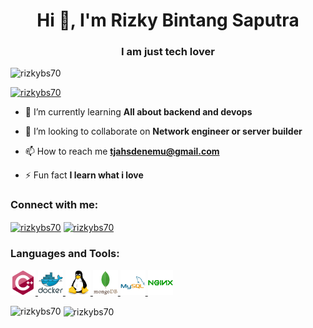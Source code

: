 <h1 align="center">Hi 👋, I'm Rizky Bintang Saputra</h1>
<h3 align="center">I am just tech lover</h3>

<p align="left"> <img src="https://komarev.com/ghpvc/?username=rizkybs70&label=Profile%20views&color=0e75b6&style=flat" alt="rizkybs70" /> </p>

<p align="left"> <a href="https://twitter.com/rizkybs70" target="blank"><img src="https://img.shields.io/twitter/follow/rizkybs70?logo=twitter&style=for-the-badge" alt="rizkybs70" /></a> </p>

- 🌱 I’m currently learning **All about backend and devops**

- 👯 I’m looking to collaborate on **Network engineer or server builder**

- 📫 How to reach me **tjahsdenemu@gmail.com**

- ⚡ Fun fact **I learn what i love**

<h3 align="left">Connect with me:</h3>
<p align="left">
<a href="https://twitter.com/rizkybs70" target="blank"><img align="center" src="https://raw.githubusercontent.com/rahuldkjain/github-profile-readme-generator/master/src/images/icons/Social/twitter.svg" alt="rizkybs70" height="30" width="40" /></a>
<a href="https://instagram.com/rizkybs70" target="blank"><img align="center" src="https://raw.githubusercontent.com/rahuldkjain/github-profile-readme-generator/master/src/images/icons/Social/instagram.svg" alt="rizkybs70" height="30" width="40" /></a>
</p>

<h3 align="left">Languages and Tools:</h3>
<p align="left"> <a href="https://www.w3schools.com/cpp/" target="_blank"> <img src="https://raw.githubusercontent.com/devicons/devicon/master/icons/cplusplus/cplusplus-original.svg" alt="cplusplus" width="40" height="40"/> </a> <a href="https://www.docker.com/" target="_blank"> <img src="https://raw.githubusercontent.com/devicons/devicon/master/icons/docker/docker-original-wordmark.svg" alt="docker" width="40" height="40"/> </a> <a href="https://www.linux.org/" target="_blank"> <img src="https://raw.githubusercontent.com/devicons/devicon/master/icons/linux/linux-original.svg" alt="linux" width="40" height="40"/> </a> <a href="https://www.mongodb.com/" target="_blank"> <img src="https://raw.githubusercontent.com/devicons/devicon/master/icons/mongodb/mongodb-original-wordmark.svg" alt="mongodb" width="40" height="40"/> </a> <a href="https://www.mysql.com/" target="_blank"> <img src="https://raw.githubusercontent.com/devicons/devicon/master/icons/mysql/mysql-original-wordmark.svg" alt="mysql" width="40" height="40"/> </a> <a href="https://www.nginx.com" target="_blank"> <img src="https://raw.githubusercontent.com/devicons/devicon/master/icons/nginx/nginx-original.svg" alt="nginx" width="40" height="40"/> </a> </p>

<p><img align="left" src="https://github-readme-stats.vercel.app/api/top-langs?username=rizkybs70&show_icons=true&locale=en&layout=compact" alt="rizkybs70" /></p>

<p>&nbsp;<img align="center" src="https://github-readme-stats.vercel.app/api?username=rizkybs70&show_icons=true&locale=en" alt="rizkybs70" /></p>
